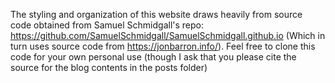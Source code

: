 The styling and organization of this website draws heavily from source code obtained from Samuel Schmidgall's repo: https://github.com/SamuelSchmidgall/SamuelSchmidgall.github.io (Which in turn uses source code from https://jonbarron.info/). Feel free to clone this code for your own personal use (though I ask that you please cite the source for the blog contents in the posts folder)

